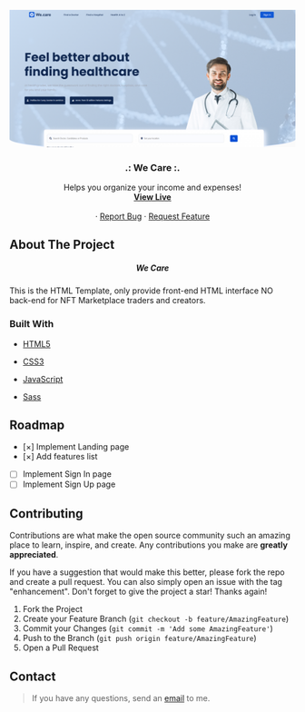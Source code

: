 <div id="top"></div>

<!-- PROJECT LOGO -->
<br />
<div align="center">
    <img src="./images/weCare demo.png" alt="Logo" width="700">

  <h3 align="center">.: We Care :.</h3>

  <p align="center">
    Helps you organize your income and expenses!
     <br />
    <a href="https://vida-heidari.github.io/Medical-Website-Landing-Page/" target="_blank"><strong>View Live</strong></a>
       <br />
       <br />
    ·
    <a href="https://github.com/Vida-Heidari/Medical-Website-Landing-Page/issues">Report Bug</a>
    ·
    <a href="https://github.com/Vida-Heidari/Medical-Website-Landing-Page/issues">Request Feature</a>
  </p>
</div>

<!-- ABOUT THE PROJECT -->

## About The Project

  <h5 align="center">We Care</h5>

This is the HTML Template, only provide front-end HTML interface NO back-end for NFT Marketplace traders and creators.

### Built With

- [HTML5](https://html.spec.whatwg.org/multipage/)
- [CSS3](https://www.w3.org/Style/CSS/Overview.en.html)
- [JavaScript](https://www.javascript.com/)
- [Sass](https://sass-lang.com/)

  <!-- ROADMAP -->

## Roadmap

- [&#xD7;] Implement Landing page
- [&#xD7;] Add features list
- [ ] Implement Sign In page
- [ ] Implement Sign Up page

<!-- CONTRIBUTING -->

## Contributing

Contributions are what make the open source community such an amazing place to learn, inspire, and create. Any contributions you make are **greatly appreciated**.

If you have a suggestion that would make this better, please fork the repo and create a pull request. You can also simply open an issue with the tag "enhancement".
Don't forget to give the project a star! Thanks again!

1. Fork the Project
2. Create your Feature Branch (`git checkout -b feature/AmazingFeature`)
3. Commit your Changes (`git commit -m 'Add some AmazingFeature'`)
4. Push to the Branch (`git push origin feature/AmazingFeature`)
5. Open a Pull Request

<!-- CONTACT -->

## Contact

> If you have any questions, send an [email](mailto:vidaaheidari@gmail.com) to me.

<!-- MARKDOWN LINKS & IMAGES -->

[contributors-shield]: https://img.shields.io/github/contributors/othneildrew/Best-README-Template.svg?style=for-the-badge
[contributors-url]: https://github.com/othneildrew/Best-README-Template/graphs/contributors
[forks-shield]: https://img.shields.io/github/forks/othneildrew/Best-README-Template.svg?style=for-the-badge
[forks-url]: https://github.com/othneildrew/Best-README-Template/network/members
[stars-shield]: https://img.shields.io/github/stars/othneildrew/Best-README-Template.svg?style=for-the-badge
[stars-url]: https://github.com/othneildrew/Best-README-Template/stargazers
[issues-shield]: https://img.shields.io/github/issues/othneildrew/Best-README-Template.svg?style=for-the-badge
[issues-url]: https://github.com/othneildrew/Best-README-Template/issues
[license-shield]: https://img.shields.io/github/license/othneildrew/Best-README-Template.svg?style=for-the-badge
[license-url]: https://github.com/othneildrew/Best-README-Template/blob/master/LICENSE.txt
[linkedin-shield]: https://img.shields.io/badge/-LinkedIn-black.svg?style=for-the-badge&logo=linkedin&colorB=555
[linkedin-url]: https://linkedin.com/in/othneildrew
[product-screenshot]: https://i.ibb.co/VY7Qc9n/view.png
